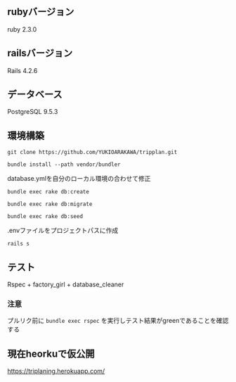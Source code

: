 ## rubyバージョン
ruby 2.3.0

## railsバージョン
Rails 4.2.6

## データベース
PostgreSQL 9.5.3


## 環境構築
```git clone https://github.com/YUKIOARAKAWA/tripplan.git```

``` bundle install --path vendor/bundler ```

database.ymlを自分のローカル環境の合わせて修正

``` bundle exec rake db:create ```

``` bundle exec rake db:migrate ```

``` bundle exec rake db:seed ```

.envファイルをプロジェクトパスに作成

``` rails s ```

## テスト
Rspec + factory_girl + database_cleaner

### 注意
プルリク前に
``` bundle exec rspec ```
を実行しテスト結果がgreenであることを確認する

## 現在heorkuで仮公開
https://triplaning.herokuapp.com/
